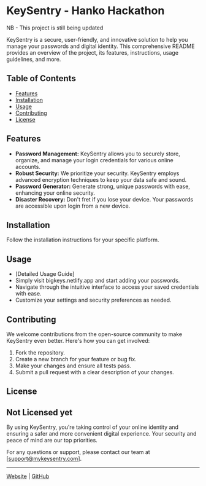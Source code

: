 # KeySentry - Hanko Hackathon
NB - This project is still being updated

KeySentry is a secure, user-friendly, and innovative solution to help you manage your passwords and digital identity. This comprehensive README provides an overview of the project, its features, instructions, usage guidelines, and more.

## Table of Contents

- [Features](#features)
- [Installation](#installation)
- [Usage](#usage)
- [Contributing](#contributing)
- [License](#license)

## Features

- **Password Management:** KeySentry allows you to securely store, organize, and manage your login credentials for various online accounts.
- **Robust Security:** We prioritize your security. KeySentry employs advanced encryption techniques to keep your data safe and sound.
- **Password Generator:** Generate strong, unique passwords with ease, enhancing your online security.
- **Disaster Recovery:** Don't fret if you lose your device. Your passwords are accessible upon login from a new device.

## Installation

Follow the installation instructions for your specific platform.

## Usage

- [Detailed Usage Guide]
- Simply visit bigkeys.netlify.app and start adding your passwords.
- Navigate through the intuitive interface to access your saved credentials with ease.
- Customize your settings and security preferences as needed.

## Contributing

We welcome contributions from the open-source community to make KeySentry even better. Here's how you can get involved:

1. Fork the repository.
2. Create a new branch for your feature or bug fix.
3. Make your changes and ensure all tests pass.
4. Submit a pull request with a clear description of your changes.

## License
Not Licensed yet
---

By using KeySentry, you're taking control of your online identity and ensuring a safer and more convenient digital experience. Your security and peace of mind are our top priorities.

For any questions or support, please contact our team at [support@mykeysentry.com].

---

[Website](https://bigkeys.netlify.app) | [GitHub](https://github.com/gudwayne/KeySentry) 
